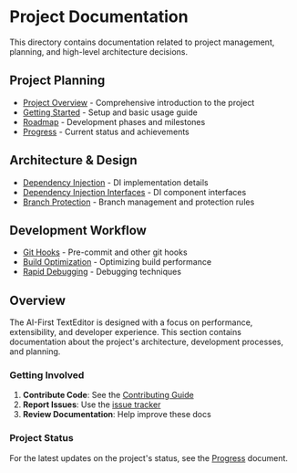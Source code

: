 # Project Documentation

This directory contains documentation related to project management, planning, and high-level architecture decisions.

## Project Planning

- [Project Overview](project_overview.md) - Comprehensive introduction to the project
- [Getting Started](getting_started.md) - Setup and basic usage guide
- [Roadmap](ROADMAP.md) - Development phases and milestones
- [Progress](PROGRESS.md) - Current status and achievements

## Architecture & Design

- [Dependency Injection](dependency_injection.md) - DI implementation details
- [Dependency Injection Interfaces](dependency_injection_interfaces.md) - DI component interfaces
- [Branch Protection](branch_protection.md) - Branch management and protection rules

## Development Workflow

- [Git Hooks](../development/GIT-HOOKS.md) - Pre-commit and other git hooks
- [Build Optimization](../development/BUILD_OPTIMIZATION.md) - Optimizing build performance
- [Rapid Debugging](../development/RAPID_DEBUGGING.md) - Debugging techniques

## Overview

The AI-First TextEditor is designed with a focus on performance, extensibility, and developer experience. This section contains documentation about the project's architecture, development processes, and planning.

### Getting Involved

1. **Contribute Code**: See the [Contributing Guide](../development/CONTRIBUTING.md)
2. **Report Issues**: Use the [issue tracker](https://github.com/your-org/AI-First-TextEditor/issues)
3. **Review Documentation**: Help improve these docs

### Project Status

For the latest updates on the project's status, see the [Progress](PROGRESS.md) document.
